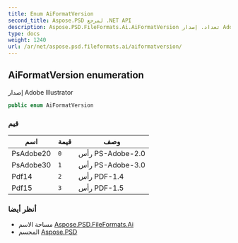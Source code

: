 ```yaml
---
title: Enum AiFormatVersion
second_title: Aspose.PSD لمرجع .NET API
description: Aspose.PSD.FileFormats.Ai.AiFormatVersion تعداد. إصدار Adobe Illustrator
type: docs
weight: 1240
url: /ar/net/aspose.psd.fileformats.ai/aiformatversion/
---
```

## AiFormatVersion enumeration

إصدار Adobe Illustrator

```csharp
public enum AiFormatVersion
```

### قيم

| اسم | قيمة | وصف |
| --- | --- | --- |
| PsAdobe20 | `0` | رأس PS-Adobe-2.0 |
| PsAdobe30 | `1` | رأس PS-Adobe-3.0 |
| Pdf14 | `2` | رأس PDF-1.4 |
| Pdf15 | `3` | رأس PDF-1.5 |

### أنظر أيضا

* مساحة الاسم [Aspose.PSD.FileFormats.Ai](../../aspose.psd.fileformats.ai/)
* المجسم [Aspose.PSD](../../)


